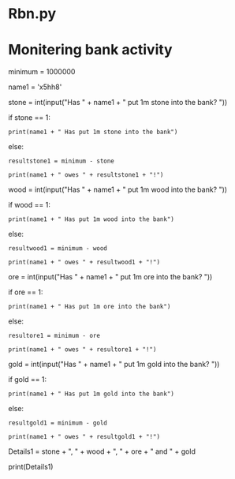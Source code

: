 # Rbn.py
# Monitering bank activity 

minimum = 1000000

name1 = 'x5hh8'

stone = int(input("Has " + name1 + " put 1m stone into the bank? "))

if stone == 1:

	print(name1 + " Has put 1m stone into the bank")

else:

	resultstone1 = minimum - stone

	print(name1 + " owes " + resultstone1 + "!")

wood = int(input("Has " + name1 + " put 1m wood into the bank? "))

if wood == 1:

	print(name1 + " Has put 1m wood into the bank")

else:

	resultwood1 = minimum - wood 

	print(name1 + " owes " + resultwood1 + "!") 

ore = int(input("Has " + name1 + " put 1m ore into the bank? "))

if ore == 1:

	print(name1 + " Has put 1m ore into the bank")

else:

	resultore1 = minimum - ore

	print(name1 + " owes " + resultore1 + "!")

gold = int(input("Has " + name1 + " put 1m gold into the bank? "))

if gold == 1:

	print(name1 + " Has put 1m gold into the bank")

else:

	resultgold1 = minimum - gold

	print(name1 + " owes " + resultgold1 + "!")

Details1 = stone + ", " + wood + ", " + ore + " and " + gold

print(Details1)
